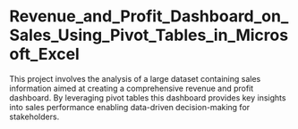 # Revenue_and_Profit_Dashboard_on_Sales_Using_Pivot_Tables_in_Microsoft_Excel

This project involves the analysis of a large dataset containing sales information aimed at creating a comprehensive revenue and profit dashboard. By leveraging pivot tables this dashboard provides key insights into sales performance enabling data-driven decision-making for stakeholders.
